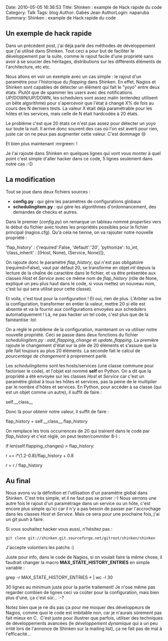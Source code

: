 Date: 2010-05-05 16:36:53
Title: Shinken : example de Hack rapide du code
Category: Talk
Tags: blog
Author: Gabès Jean
AuthorLogin: naparuba
Summary: Shinken : example de Hack rapide du code




<h2>Un exemple de hack rapide</h2>
Dans un précédent post, j'ai déjà parlé des méthodes de développement que j'ai utilisé dans Shinken. Tout ceci a pour but de faciliter le développement par la suite, comme le rajout facile d'une propriété sans avoir à se soucier des héritages, distributions sur les différents éléments de l'architecture, etc etc.

Nous allons en voir un exemple avec un cas simple : le rajout d'un paramètre pour l'historique du <em>flapping</em> dans Shinken. En effet, Nagios et Shinken sont capables de détecter un élément qui fait le "yoyo" entre deux états. Plutôt que de spammer les users avec des notifications UP/DOWN/UP/DOWN, les schedulers sont assez malin (entendez utilisent un bête algorithme) pour s'apercevoir que l'état à changé X% de fois au cours des N derniers tests. La valeur X était déjà paramétrable pour les hôtes et les services, mais celle de N était hardcodée à 20 états.

Le problème c'est que 20 états ce n'est pas assez pour détecter un yoyo sur toute la nuit. Il arrive donc souvent des cas où l'on est averti pour rien, juste car on ne peux pas augmenter cette valeur. C'est dommage  :cry:

Et bien plus maintenant  :mrgreen: !

Je l'ai rajouté dans Shinken en quelques lignes qui vont vous monter à quel point c'est simple d'aller hacker dans ce code, 5 lignes seulement dans notre cas  :-D
<h2>La modification</h2>
Tout se joue dans deux fichiers sources :
<ul>
	<li><strong>config.py</strong> : qui gère les paramètres de configurations globaux</li>
	<li><strong>schedulingitem.py</strong> : qui gère les algorithmes d'ordonnancement, des demandes de checks et autres.</li>
</ul>
Dans le premier (<em>config.py</em>) on remarque un tableau nommé <em>properties </em>vers le début du fichier avec toutes les propriétés possibles pour le fichier principal (nagios.cfg). Qu'à cela ne tienne, on va rajouter notre nouvelle propriété :
<p class="wp-caption" style="text-align: left;">'flap_history' : {'required':False, 'default':'20', 'pythonize': to_int, 'class_inherit' : [(Host, None), (Service, None)]},</p>

On rajoute donc le paramètre <em>flap_history</em>, qui n'est pas obligatoire (required=False), vaut par défaut 20, se transforme en objet <em>int </em>depuis la lecture de la chaîne de caractère dans le fichier, et va être présentée aux classes <em>Host </em>et <em>Service </em>avec ce même nom de <em>flap_history</em> (rôle de None, expliqué un peu plus haut dans le code, si vous mettez un nouveau nom, c'est lui qui sera utilisé pour cette classe).

Et voila, c'est tout pour la configuration ! Et oui, rien de plus. L'Arbiter va lire la configuration, transformer en entier la valeur, mettre 20 si elle est absente et va la fournir aux configurations envoyées aux schedulers automatiquement ! Là, ne pas hacker un tel code, c'est plus que de la fainéantise  :lol:

On a réglé le problème de la configuration, maintenant on va utiliser notre nouvelle propriété. Ceci se passe dans deux fonctions du fichier <em>schedulingitem.py</em> : <em>add_flapping_change</em> et <em>update_flapping</em>. La première rajoute le changement d'état sur la pile de 20 éléments et s'assure que la pile fait toujours au plus 20 éléments. La seconde fait le calcul de <em>pourcentage de changement</em> à proprement parlé.

Les <em>schedulingitems </em>sont les hosts/services (une classe commune pour factoriser le code), et l'objet est nommé <strong>self </strong>en Python. On a dit que la propriété a été envoyée sur les classes <em>Host </em>et <em>Service </em>car c'est un paramètre global à tous les hôtes et services, pas la peine de le multiplier par le nombre d'hôtes et services. En Python, pour accéder à sa classe (qui est un objet comme un autre), il suffit de faire :
<p class="wp-caption" style="text-align: left;">self.__class__</p>

Donc là pour obtenir notre valeur, il suffit de faire :
<p class="wp-caption" style="text-align: left;">flap_history = self.__class__.flap_history</p>

On remplace les trois occurrences de 20 qui trainent dans le code par <em>flap_history</em> et c'est réglé, on peut tester/commiter  8-)  :
<p class="wp-caption" style="text-align: left;">if len(self.flapping_changes) &gt; flap_history:</p>
<p class="alignleft" style="text-align: left;"></p>
<p class="wp-caption" style="text-align: left;">r += i*(1.2-0.8)/flap_history + 0.8</p>
<p class="wp-caption" style="text-align: left;">r = r / flap_history</p>

<h2>Au final</h2>
Nous avons vu la définition et l'utilisation d'un paramètre global dans Shinken. C'est très simple, et il ne faut pas se priver  :-) Nous verrons une autre fois le rajout d'un paramétrage dans un service ou un hôte, c'est encore plus simple qu'ici car il n'y a pas besoin de passer par l'accrochage dans les classes <em>Host </em>et <em>Service</em>. Mais ce sera pour une prochaine fois, j'ai un git push à faire.

Si vous souhaitez hacker vous aussi, n'hésitez pas :
<pre style="text-align: left;"><code class="wp-caption">git clone git://shinken.git.sourceforge.net/gitroot/shinken/shinken
</code></pre>
J'accepte volontiers les patchs :)

Juste pour info, dans le code de Nagios, si on voulait faire la même chose, il faudrait changer la macro <strong>MAX_STATE_HISTORY_ENTRIES</strong> en simple variable :
<p class="wp-caption" style="text-align: left;">grep -r MAX_STATE_HISTORY_ENTRIES * | wc -l
30

30 lignes au minimum juste pour la partie traitement! Je n'ose même pas regarder combien de lignes ceci va coûter pour la configuration, mais bien plus d'une, ça c'est sûr...  :-?

Notez bien que je ne dis pas ça pour me moquer des développeurs de Nagios, comme quoi le code est imbitable non, car je n'aurais sûrement pas fait mieux en C.  C'est juste pour illustrer que parfois, utiliser des techniques de développements avancées (le <em>développement dynamique </em>qui a un peu irrité lors de l'annonce de Shinken sur la mailing list), ça ne fait pas de mal à l'efficacité...
